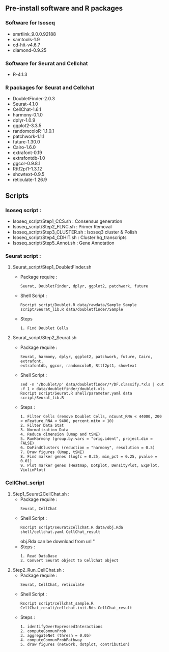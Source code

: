 ## Pre-install software and R packages

### Software for Isoseq

- smrtlink_9.0.0.92188
- samtools-1.9
- cd-hit-v4.6.7
- diamond-0.9.25

### Software for Seurat and Cellchat

- R-4.1.3

### R packages for Seurat and Cellchat

- DoubletFinder-2.0.3
- Seurat-4.1.0
- CellChat-1.6.1
- harmony-0.1.0
- dplyr-1.0.9
- ggplot2-3.3.5
- randomcoloR-1.1.0.1
- patchwork-1.1.1
- future-1.30.0
- Cairo-1.6.0
- extrafont-0.19
- extrafontdb-1.0
- ggcor-0.9.8.1
- Rttf2pt1-1.3.12
- showtext-0.9.5
- reticulate-1.26.9


## Scripts

### Isoseq script :
- Isoseq_script/Step1_CCS.sh     : Consensus generation
- Isoseq_script/Step2_FLNC.sh    : Primer Removal
- Isoseq_script/Step3_CLUSTER.sh : Isoseq3 cluster & Polish
- Isoseq_script/Step4_CDHIT.sh   : Cluster hq_transcripts
- Isoseq_script/Step5_Annot.sh   : Gene Annotation

### Seurat script :
1. Seurat_script/Step1_DoubletFinder.sh
	- Package require :
		```
		Seurat, DoubletFinder, dplyr, ggplot2, patchwork, future
		```
	- Shell Script : 
		```shell
		Rscript script/Doublet.R data/rawdata/Sample Sample script/Seurat_lib.R data/doubletfinder/Sample
		```
	- Steps
		```
		1. Find Doublet Cells
		```

2. Seurat_script/Step2_Seurat.sh
	- Package require :
		```
		Seurat, harmony, dplyr, ggplot2, patchwork, future, Cairo, extrafont, 
		extrafontdb, ggcor, randomcoloR, Rttf2pt1, showtext
		```
	- Shell Script :
		```shell
		sed -n '/Doublet/p' data/doubletfinder/*/DF.classify.*xls | cut -f 1 > data/doubletfinder/doublet.xls
		Rscript script/Seurat.R shell/parameter.yaml data script/Seurat_lib.R
		```
	- Steps :
		```
		1. Filter Cells (remove Doublet Cells, nCount_RNA < 44000, 200 < nFeature_RNA < 9400, percent.mito < 10)
		2. Filter Data Stat
		3. Normalization Data
		4. Reduce dimension (Umap and tSNE)
		5. RunHarmony (group.by.vars = "orig.ident", project.dim = FALSE)
		6. DoFindClusters (reduction = "harmony", resolution = 0.5)
		7. Draw figures (Umap, tSNE)
		8. Find marker genes (logfc = 0.25, min_pct = 0.25, pvalue = 0.01)
		9. Plot marker genes (Heatmap, Dotplot, DensityPlot, ExpPlot, ViolinPlot)
		```

### CellChat_script
1. Step1_Seurat2CellChat.sh : 
	- Package require :
		```
		Seurat, CellChat
		```
	- Shell Script :
		```shell
		Rscript script/seurat2cellchat.R data/obj.Rda shell/cellchat.yaml CellChat_result
		```
        obj.Rda can be download from url ''
	- Steps :
		```
		1. Read DataBase
		2. Convert Seurat object to CellChat object
		```
2. Step2_Run_CellChat.sh :
	- Package require :
		```
		Seurat, CellChat, reticulate
		```
	- Shell Script :
		```shell
		Rscript script/cellchat_sample.R CellChat_result/cellchat.init.Rds CellChat_result
		```
	- Steps :
		```
		1. identifyOverExpressedInteractions
		2. computeCommunProb
		3. aggregateNet (thresh = 0.05)
		4. computeCommunProbPathway
		5. draw figures (network, dotplot, contribution)
		```

